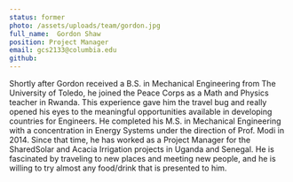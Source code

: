```yaml
---
status: former
photo: /assets/uploads/team/gordon.jpg
full_name:  Gordon Shaw
position: Project Manager
email: gcs2133@columbia.edu
github: 
---
```

Shortly after Gordon received a B.S. in Mechanical Engineering from The University of Toledo, he joined the Peace Corps as a Math and Physics teacher in Rwanda. This experience gave him the travel bug and really opened his eyes to the meaningful opportunities available in developing countries for Engineers. He completed his M.S. in Mechanical Engineering with a concentration in Energy Systems under the direction of Prof. Modi in 2014. Since that time, he has worked as a Project Manager for the SharedSolar and Acacia Irrigation projects in Uganda and Senegal. He is fascinated by traveling to new places and meeting new people, and he is willing to try almost any food/drink that is presented to him.
